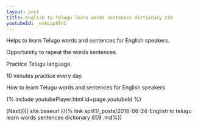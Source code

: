 ```yaml
---
layout: post
title: English to Telugu learn words sentences dictionary 210 
youtubeId: _wnkLqpGTnI
---
```

 
 
Helps to learn Telugu words and sentences for English speakers.

Opportunitiy to repeat the words sentences. 

Practice Telugu language. 
 
10 minutes practice every day. 
 
How to learn Telugu words and sentences for English speakers 
 
{% include youtubePlayer.html id=page.youtubeId %}
 
 
[Next]({{ site.baseurl }}{% link  split1/_posts/2016-06-24-English to telugu learn words sentences dictionary 859 .md%})
 
